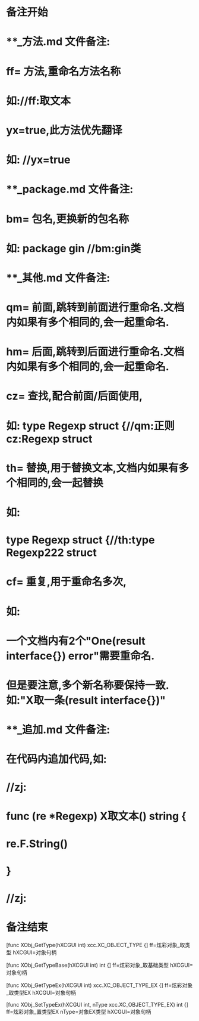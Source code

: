 # 备注开始
# **_方法.md 文件备注:
# ff= 方法,重命名方法名称
# 如://ff:取文本
#
# yx=true,此方法优先翻译
# 如: //yx=true

# **_package.md 文件备注:
# bm= 包名,更换新的包名称 
# 如: package gin //bm:gin类

# **_其他.md 文件备注:
# qm= 前面,跳转到前面进行重命名.文档内如果有多个相同的,会一起重命名.
# hm= 后面,跳转到后面进行重命名.文档内如果有多个相同的,会一起重命名.
# cz= 查找,配合前面/后面使用,
# 如: type Regexp struct {//qm:正则 cz:Regexp struct
#
# th= 替换,用于替换文本,文档内如果有多个相同的,会一起替换
# 如:
# type Regexp struct {//th:type Regexp222 struct
#
# cf= 重复,用于重命名多次,
# 如: 
# 一个文档内有2个"One(result interface{}) error"需要重命名.
# 但是要注意,多个新名称要保持一致. 如:"X取一条(result interface{})"

# **_追加.md 文件备注:
# 在代码内追加代码,如:
# //zj:
# func (re *Regexp) X取文本() string { 
# re.F.String()
# }
# //zj:
# 备注结束

[func XObj_GetType(hXCGUI int) xcc.XC_OBJECT_TYPE {]
ff=炫彩对象_取类型
hXCGUI=对象句柄

[func XObj_GetTypeBase(hXCGUI int) int {]
ff=炫彩对象_取基础类型
hXCGUI=对象句柄

[func XObj_GetTypeEx(hXCGUI int) xcc.XC_OBJECT_TYPE_EX {]
ff=炫彩对象_取类型EX
hXCGUI=对象句柄

[func XObj_SetTypeEx(hXCGUI int, nType xcc.XC_OBJECT_TYPE_EX) int {]
ff=炫彩对象_置类型EX
nType=对象EX类型
hXCGUI=对象句柄
